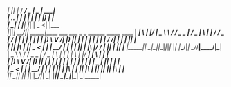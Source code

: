  _| || |_   / ___/ _ \|  _ \| ____|                                           
|_  ..  _| | |  | | | | |_) |  _|                                             
|_      _| | |__| |_| |  _ <| |___                                            
 _|_||_|   _\____\___/|_| \_\_____|_____ ___ ___  _   _    ______  _____ ____ 
| ____| \ | |/ ___|  _ \ \ / /  _ \_   _|_ _/ _ \| \ | |  / /  _ \| ____/ ___|
|  _| |  \| | |   | |_) \ V /| |_) || |  | | | | |  \| | / /| | | |  _|| |    
| |___| |\  | |___|  _ < | | |  __/ | |  | | |_| | |\  |/ / | |_| | |__| |___ 
|_____|_| \_|\____|_|_\_\|_|_|_|_   |_| |___\___/|_| \_/_/__|____/|_____\____|
|  _ \ \ / /  _ \_   _|_ _/ _ \| \ | | | ____| \ | |/ ___|_ _| \ | | ____|    
| |_) \ V /| |_) || |  | | | | |  \| | |  _| |  \| | |  _ | ||  \| |  _|      
|  _ < | | |  __/ | |  | | |_| | |\  | | |___| |\  | |_| || || |\  | |___     
|_| \_\|_| |_|    |_| |___\___/|_| \_| |_____|_| \_|\____|___|_| \_|_____|    

